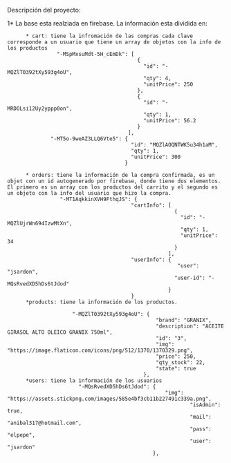 Descripción del proyecto:

1* La base esta realziada en firebase. 
      La información esta dividida en:
      
          * cart: tiene la infromación de las compras cada clave corresponde a un usuario que tiene un array de objetos con la info de los productos
                    "-MSpMxsuMdt-5H_cEmDk": [
                                              {
                                                "id": "-MQZlT0392tXy593g4oU",
                                                "qty": 4,
                                                "unitPrice": 250
                                              },
                                              {
                                                "id": "-MRDOLsi12Uy2yppp0on",
                                                "qty": 1,
                                                "unitPrice": 56.2
                                              }
                                           ],
                  "-MT5o-9weAZ3LLQ6Vte5": {
                                            "id": "MQZlAOQNTWK5u34h1aM",
                                            "qty": 1,
                                            "unitPrice": 300
                                          }

          * orders: tiene la información de la compra confirmada, es un objet con un id autogenerado por firebase, donde tiene dos elementos. El primero es un array con los productos del carrito y el segundo es un objeto con la info del usuario que hizo la compra.
                     "-MT1AqkkinXVH9FthqJS": {
                                            "cartInfo": [
                                                          {
                                                            "id": "-MQZlUjrWn694IzwMtXn",
                                                            "qty": 1,
                                                            "unitPrice": 34
                                                          }
                                                        ],
                                            "userInfo": {
                                                           "user": "jsardon",
                                                          "user-id": "-MQsRvedXD5hDs6tJdod"
                                                        }
                                            }
          *products: tiene la información de los productos. 
            
                         "-MQZlT0392tXy593g4oU": {
                                                    "brand": "GRANIX",
                                                    "description": "ACEITE GIRASOL ALTO OLEICO GRANIX 750ml",
                                                    "id": "3",
                                                    "img": "https://image.flaticon.com/icons/png/512/1370/1370329.png",
                                                    "price": 250,
                                                    "qty_stock": 22,
                                                    "state": true
                                                },
          *users: tiene la información de los usuarios
                           "-MQsRvedXD5hDs6tJdod": {
                                                       "img": "https://assets.stickpng.com/images/585e4bf3cb11b227491c339a.png",
                                                               "isAdmin": true,
                                                               "mail": "anibal317@hotmail.com",
                                                               "pass": "elpepe",
                                                               "user": "jsardon"
                                                   },
